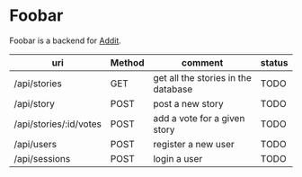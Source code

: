 # Foobar

Foobar is a backend for [Addit](https://github.com/AdnanGondal/addit).

| uri                    | Method | comment                             | status |
| ---------------------- | ------ | ----------------------------------- | ------ |
| /api/stories           | GET    | get all the stories in the database | TODO   |
| /api/story             | POST   | post a new story                    | TODO   |
| /api/stories/:id/votes | POST   | add a vote for a given story        | TODO   |
| /api/users             | POST   | register a new user                 | TODO   |
| /api/sessions          | POST   | login a user                        | TODO   |
